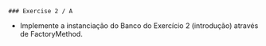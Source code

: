     ### Exercise 2 / A
- Implemente a instanciação do Banco do Exercício 2 (introdução)
através de FactoryMethod.
